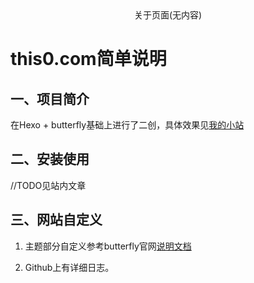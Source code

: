 
<div align=center>
关于页面(无内容)
</div>

# this0.com简单说明

## 一、项目简介

在Hexo + butterfly基础上进行了二创，具体效果见[我的小站](http://this0.com/)

## 二、安装使用

//TODO见站内文章

## 三、网站自定义

1. 主题部分自定义参考butterfly官网[说明文档](https://butterfly.js.org/)

2. Github上有详细日志。
